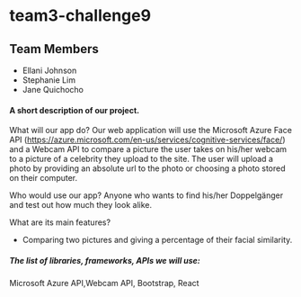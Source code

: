 # team3-challenge9

## Team Members
- Ellani Johnson
 - Stephanie Lim
 - Jane Quichocho
#### A short description of our project. 
What will our app do? 
Our web application will use the Microsoft Azure Face API (https://azure.microsoft.com/en-us/services/cognitive-services/face/) and a Webcam API to compare a picture the user takes on his/her webcam to a picture of a celebrity they upload to the site. The user will upload a photo by providing an absolute url to the photo or choosing a photo stored on their computer.

Who would use our app?
Anyone who wants to find his/her Doppelgänger and test out how much they look alike.

What are its main features?
- Comparing two pictures and giving a percentage of their facial similarity.

##### The list of libraries, frameworks, APIs we will use:

Microsoft Azure API,Webcam API, Bootstrap, React
